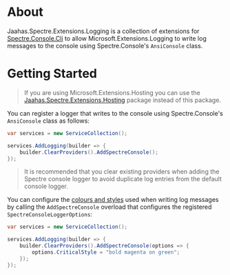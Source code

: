 # About

Jaahas.Spectre.Extensions.Logging is a collection of extensions for [Spectre.Console.Cli](https://spectreconsole.net/cli/) to allow Microsoft.Extensions.Logging to write log messages to the console using Spectre.Console's `AnsiConsole` class.


# Getting Started

> If you are using Microsoft.Extensions.Hosting you can use the [Jaahas.Spectre.Extensions.Hosting](https://www.nuget.org/packages/Jaahas.Spectre.Extensions.Hosting) package instead of this package.

You can register a logger that writes to the console using Spectre.Console's `AnsiConsole` class as follows:

```csharp
var services = new ServiceCollection();

services.AddLogging(builder => {
    builder.ClearProviders().AddSpectreConsole();
});
```

> It is recommended that you clear existing providers when adding the Spectre console logger to avoid duplicate log entries from the default console logger.

You can configure the [colours and styles](https://spectreconsole.net/appendix/) used when writing log messages by calling the `AddSpectreConsole` overload that configures the registered `SpectreConsoleLoggerOptions`:

```csharp
var services = new ServiceCollection();

services.AddLogging(builder => {
    builder.ClearProviders().AddSpectreConsole(options => {
        options.CriticalStyle = "bold magenta on green";
    });
});
```


